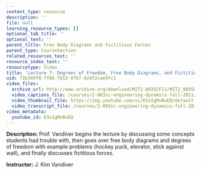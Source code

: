 ```yaml
---
content_type: resource
description: ''
file: null
learning_resource_types: []
optional_tab_title: ''
optional_text: ''
parent_title: Free Body Diagrams and Fictitious Forces
parent_type: CourseSection
related_resources_text: ''
resource_index_text: ''
resourcetype: Video
title: 'Lecture 7: Degrees of Freedom, Free Body Diagrams, and Fictitious Forces    '
uid: 72b309f8-7f86-7013-9767-624f2cae9fc1
video_files:
  archive_url: http://www.archive.org/download/MIT2.003SCF11/MIT2_003SCF11_lec07_300k.mp4
  video_captions_file: /courses/2-003sc-engineering-dynamics-fall-2011/97c37186b82c5ec7b6bf023d4cb2ae34_63sIgMvBuEQ.vtt
  video_thumbnail_file: https://img.youtube.com/vi/63sIgMvBuEQ/default.jpg
  video_transcript_file: /courses/2-003sc-engineering-dynamics-fall-2011/a72df9586a014025d39dd7f0fafda850_63sIgMvBuEQ.pdf
video_metadata:
  youtube_id: 63sIgMvBuEQ
---
```


**Description:** Prof. Vandiver begins the lecture by discussing some concepts students had trouble with, then goes over free body diagrams and degrees of freedom with example problems (hockey puck, elevator, stick against wall), and finally discusses fictitious forces.

**Instructor:** J. Kim Vandiver